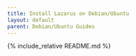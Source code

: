 ```yaml
---
title: Install Lazarus on Debian/Ubuntu
layout: default
parent: Debian/Ubuntu Guides
---
```


{% include_relative README.md %}
